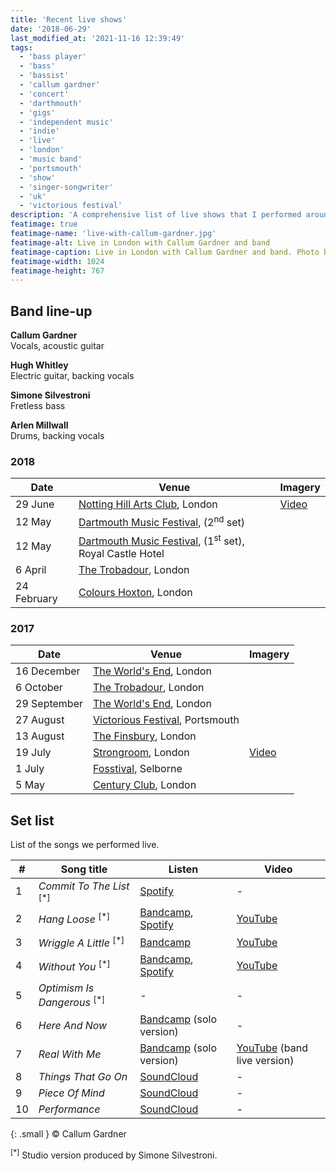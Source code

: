```yaml
---
title: 'Recent live shows'
date: '2018-06-29'
last_modified_at: '2021-11-16 12:39:49'
tags:
  - 'bass player'
  - 'bass'
  - 'bassist'
  - 'callum gardner'
  - 'concert'
  - 'darthmouth'
  - 'gigs'
  - 'independent music'
  - 'indie'
  - 'live'
  - 'london'
  - 'music band'
  - 'portsmouth'
  - 'show'
  - 'singer-songwriter'
  - 'uk'
  - 'victorious festival'
description: 'A comprehensive list of live shows that I performed around England as a bass player, between 2017 and 2018, with Callum Gardner and his band.'
featimage: true
featimage-name: 'live-with-callum-gardner.jpg'
featimage-alt: Live in London with Callum Gardner and band
featimage-caption: Live in London with Callum Gardner and band. Photo by Silvia Maggi
featimage-width: 1024
featimage-height: 767
---
```

## Band line-up

**Callum Gardner**<br>
Vocals, acoustic guitar

**Hugh Whitley**<br>
Electric guitar, backing vocals

**Simone Silvestroni**<br>
Fretless bass  

**Arlen Millwall**<br>
Drums, backing vocals

### 2018

<table class="table table-responsive mt-4 mb-5">
  <thead>
    <tr>
      <th scope="col" class="w-20">Date</th>
      <th scope="col" class="w-70">Venue</th>
      <th scope="col" class="w-10">Imagery</th>
    </tr>
  </thead>
  <tbody>
    <tr>
      <td>29 June</td>
      <td><a href="https://nottinghillartsclub.com/" target="_blank" rel="noopener noreferrer">Notting Hill Arts Club</a>, London</td>
      <td><a href="https://youtu.be/pXi5-hiRKuM" target="_blank" rel="noopener noreferrer">Video</a></td>
    </tr>
    <tr>
      <td>12 May</td>
      <td><a href="https://www.dartmusicfestival.co.uk/" target="_blank" rel="noopener noreferrer">Dartmouth Music Festival</a>, (2<sup>nd</sup> set)</td>
      <td></td>
    </tr>
    <tr>
      <td>12 May</td>
      <td><a href="https://www.dartmusicfestival.co.uk/" target="_blank" rel="noopener noreferrer">Dartmouth Music Festival</a>, (1<sup>st</sup> set), Royal Castle Hotel</td>
      <td></td>
    </tr>
    <tr>
      <td>6 April</td>
      <td><a href="https://www.troubadourlondon.com/" target="_blank" rel="noopener noreferrer">The Trobadour</a>, London</td>
      <td></td>
    </tr>
    <tr>
      <td>24 February</td>
      <td><a href="https://colourshoxton.com/" target="_blank" rel="noopener noreferrer">Colours Hoxton</a>, London</td>
      <td></td>
    </tr>
  </tbody>
</table>

### 2017

<table class="table table-responsive table-striped mt-4 mb-5">
  <thead>
    <tr>
      <th scope="col" class="w-20">Date</th>
      <th scope="col" class="w-70">Venue</th>
      <th scope="col" class="w-10">Imagery</th>
    </tr>
  </thead>
  <tbody>
   <tr>
      <td>16 December</td>
      <td><a href="https://www.theworldsend.co.uk/" target="_blank" rel="noopener noreferrer">The World's End</a>, London</td>
      <td></td>
    </tr>
    <tr>
      <td>6 October</td>
      <td><a href="https://www.troubadourlondon.com/" target="_blank" rel="noopener noreferrer">The Trobadour</a>, London</td>
      <td></td>
    </tr>
    <tr>
      <td>29 September</td>
      <td><a href="https://www.theworldsend.co.uk/" target="_blank" rel="noopener noreferrer">The World's End</a>, London</td>
      <td></td>
    </tr>
    <tr>
      <td>27 August</td>
      <td><a href="https://www.victoriousfestival.co.uk/" target="_blank" rel="noopener noreferrer">Victorious Festival</a>, Portsmouth</td>
      <td></td>
    </tr>
    <tr>
      <td>13 August</td>
      <td><a href="http://www.thefinsbury.co.uk/" target="_blank" rel="noopener noreferrer">The Finsbury</a>, London</td>
      <td></td>
    </tr>
    <tr>
      <td>19 July</td>
      <td><a href="https://www.strongroombar.com/" target="_blank" rel="noopener noreferrer">Strongroom</a>, London</td>
      <td><a href="https://youtu.be/VqOZbBRU-H8" target="_blank" rel="noopener noreferrer">Video</a></td>
    </tr>
    <tr>
      <td>1 July</td>
      <td><a href="http://www.fosstival.co.uk/" target="_blank" rel="noopener noreferrer">Fosstival</a>, Selborne</td>
      <td></td>
    </tr>
    <tr>
      <td>5 May</td>
      <td><a href="https://centuryclub.co.uk/" target="_blank" rel="noopener noreferrer">Century Club</a>, London</td>
      <td></td>
    </tr>
  </tbody>
</table>

## Set list

List of the songs we performed live.

<table class="table table-responsive table-striped mt-4 mb-5">
  <thead>
    <tr>
      <th scope="col">#</th>
      <th scope="col">Song title</th>
      <th scope="col">Listen</th>
      <th scope="col">Video</th>
    </tr>
  </thead>
  <tbody>
    <tr>
      <td>1</td>
      <td><em>Commit To The List</em> <sup>[*]</sup></td>
      <td><a href="https://open.spotify.com/track/4e2PTyfPfvw9WunM9nG0nT" target="_blank" rel="noopener noreferrer">Spotify</a></td>
      <td>-</td>
    </tr>
    <tr>
      <td>2</td>
      <td><em>Hang Loose</em> <sup>[*]</sup></td>
      <td><a href="https://callumgardner.bandcamp.com/track/hang-loose" target="_blank" rel="noopener noreferrer">Bandcamp</a>, <a href="https://open.spotify.com/track/4fjsetRyxT355DTvrmYNqm" target="_blank" rel="noopener noreferrer">Spotify</a></td>
      <td><a href="https://youtu.be/OeDQvTX9jiA" target="_blank" rel="noopener noreferrer">YouTube</a></td>
    </tr>
    <tr>
      <td>3</td>
      <td><em>Wriggle A Little</em> <sup>[*]</sup></td>
      <td><a href="https://callumgardner.bandcamp.com/track/wriggle-a-little" target="_blank" rel="noopener noreferrer">Bandcamp</a></td>
      <td><a href="https://youtu.be/DFX53PxJk5c" target="_blank" rel="noopener noreferrer">YouTube</a></td>
    </tr>
    <tr>
      <td>4</td>
      <td><em>Without You</em> <sup>[*]</sup></td>
      <td><a href="https://callumgardner.bandcamp.com/track/without-you" target="_blank" rel="noopener noreferrer">Bandcamp</a>, <a href="https://open.spotify.com/track/77TvW6kCTo3NlFlPsDWBMx" target="_blank" rel="noopener noreferrer">Spotify</a></td>
      <td><a href="https://youtu.be/YBhoeAqk2no" target="_blank" rel="noopener noreferrer">YouTube</a></td>
    </tr>
    <tr>
      <td>5</td>
      <td><em>Optimism Is Dangerous</em> <sup>[*]</sup></td>
      <td>-</td>
      <td>-</td>
    </tr>
    <tr>
      <td>6</td>
      <td><em>Here And Now</em></td>
      <td><a href="https://callumgardner.bandcamp.com/track/here-now" target="_blank" rel="noopener noreferrer">Bandcamp</a> (solo version)</td>
      <td>-</td>
    </tr>
    <tr>
      <td>7</td>
      <td><em>Real With Me</em></td>
      <td><a href="https://callumgardner.bandcamp.com/track/real-with-me" target="_blank" rel="noopener noreferrer">Bandcamp</a> (solo version)</td>
      <td><a href="https://youtu.be/pXi5-hiRKuM" target="_blank" rel="noopener noreferrer">YouTube</a> (band live version)</td>
    </tr>
    <tr>
      <td>8</td>
      <td><em>Things That Go On</em></td>
      <td><a href="https://soundcloud.com/callum_gardner/things-that-go-on-callum-gardner?si=5048f2d1df6048d98c8679661d630b18" target="_blank" rel="noopener noreferrer">SoundCloud</a></td>
      <td>-</td>
    </tr>
    <tr>
      <td>9</td>
      <td><em>Piece Of Mind</em></td>
      <td><a href="https://soundcloud.com/callum_gardner/piece-of-mind?si=0465f130489548b5b590841d4aea1ff1" target="_blank" rel="noopener noreferrer">SoundCloud</a></td>
      <td>-</td>
    </tr>    
    <tr>
      <td>10</td>
      <td><em>Performance</em></td>
      <td><a href="https://soundcloud.com/callum_gardner/performance-callum-gardner?si=9d15d36744bf470892b046cf87ef4b09" target="_blank" rel="noopener noreferrer">SoundCloud</a></td>
      <td>-</td>
    </tr>
  </tbody>
</table>

{: .small }
&copy; Callum Gardner

<sup>[*]</sup> Studio version produced by Simone Silvestroni.